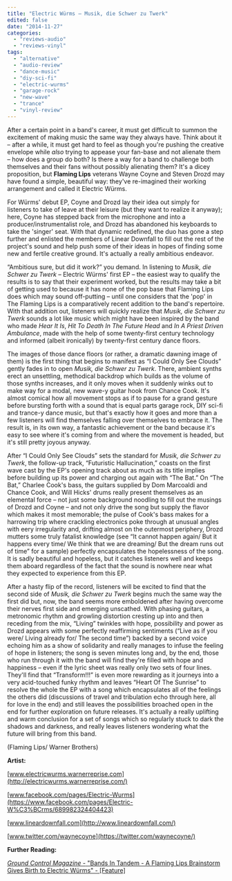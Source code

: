 ```yaml
---
title: "Electric Würms – Musik, die Schwer zu Twerk"
edited: false
date: "2014-11-27"
categories:
  - "reviews-audio"
  - "reviews-vinyl"
tags:
  - "alternative"
  - "audio-review"
  - "dance-music"
  - "diy-sci-fi"
  - "electric-wurms"
  - "garage-rock"
  - "new-wave"
  - "trance"
  - "vinyl-review"
---
```


After a certain point in a band's career, it must get difficult to summon the excitement of making music the same way they always have. Think about it – after a while, it must get hard to feel as though you're pushing the creative envelope while _also_ trying to appease your fan-base and not alienate them – how does a group do both? Is there a way for a band to challenge both themselves and their fans without possibly alienating them? It's a dicey proposition, but **Flaming Lips** veterans Wayne Coyne and Steven Drozd may have found a simple, beautiful way: they've re-imagined their working arrangement and called it Electric Würms.

For Würms' debut EP, Coyne and Drozd lay their idea out simply for listeners to take of leave at their leisure (but they want to realize it anyway); here, Coyne has stepped back from the microphone and into a producer/instrumentalist role, and Drozd has abandoned his keyboards to take the 'singer' seat. With that dynamic redefined, the duo has gone a step further and enlisted the members of Linear Downfall to fill out the rest of the project's sound and help push some of their ideas in hopes of finding some new and fertile creative ground. It's actually a really ambitious endeavor.

“Ambitious sure, but did it work?” you demand. In listening to _Musik, die Schwer zu Twerk_ – Electric Würms' first EP – the easiest way to qualify the results is to say that their experiment worked, but the results may take a bit of getting used to because it has none of the pop base that Flaming Lips does which may sound off-putting – until one considers that the 'pop' in The Flaming Lips is a comparatively recent addition to the band's repertoire. With that addition out, listeners will quickly realize that _Musik, die Schwer zu Twerk_ sounds a lot like music which might have been inspired by the band who made _Hear It Is_, _Hit To Death In The Future Head_ and _In A Priest Driven Ambulance_, made with the help of some twenty-first century technology and informed (albeit ironically) by twenty-first century dance floors.

The images of those dance floors (or rather, a dramatic dawning image of them) is the first thing that begins to manifest as “I Could Only See Clouds” gently fades in to open _Musik, die Schwer zu Twerk_. There, ambient synths erect an unsettling, methodical backdrop which builds as the volume of those synths increases, and it only moves when it suddenly winks out to make way for a modal, new wave-y guitar hook from Chance Cook. It's almost comical how all movement stops as if to pause for a grand gesture before bursting forth with a sound that is equal parts garage rock, DIY sci-fi and trance-y dance music, but that's exactly how it goes and more than a few listeners will find themselves falling over themselves to embrace it. The result is, in its own way, a fantastic achievement or the band because it's easy to see where it's coming from and where the movement is headed, but it's still pretty joyous anyway.

After “I Could Only See Clouds” sets the standard for _Musik, die Schwer zu Twerk_, the follow-up track, “Futuristic Hallucination,” coasts on the first wave cast by the EP's opening track about as much as its title implies before building up its power and charging out again with “The Bat.” On “The Bat,” Charlee Cook's bass, the guitars supplied by Dom Marcoaldi and Chance Cook, and Will Hicks' drums really present themselves as an elemental force – not just some background noodling to fill out the musings of Drozd and Coyne – and not only drive the song but supply the flavor which makes it most memorable; the pulse of Cook's bass makes for a harrowing trip where crackling electronics poke through at unusual angles with eery irregularity and, drifting almost on the outermost periphery, Drozd mutters some truly fatalist knowledge (see “It cannot happen again/ But it happens every time/ We think that we are dreaming/ But the dream runs out of time” for a sample) perfectly encapsulates the hopelessness of the song. It is sadly beautiful and hopeless, but it catches listeners well and keeps them aboard regardless of the fact that the sound is nowhere near what they expected to experience from this EP.

After a hasty flip of the record, listeners will be excited to find that the second side of _Musik, die Schwer zu Twerk_ begins much the same way the first did but, now, the band seems more emboldened after having overcome their nerves first side and emerging unscathed. With phasing guitars, a metronomic rhythm and growling distortion cresting up into and then receding from the mix, “Living” twinkles with hope, possibility and power as Drozd appears with some perfectly reaffirming sentiments (“Live as if you were/ Living already for/ The second time”) backed by a second voice echoing him as a show of solidarity and really manages to infuse the feeling of hope in listeners; the song is seven minutes long and, by the end, those who run through it with the band will find they're filled with hope and happiness – even if the lyric sheet was really only two sets of four lines. They'll find that “Transform!!!” is even more rewarding as it journeys into a very acid-touched funky rhythm and leaves “Heart Of The Sunrise” to resolve the whole the EP with a song which encapsulates all of the feelings the others did (discussions of travel and tribulation echo through here, all for love in the end) and still leaves the possibilities broached open in the end for further exploration on future releases. It's actually a really uplifting and warm conclusion for a set of songs which so regularly stuck to dark the shadows and darkness, and really leaves listeners wondering what the future will bring from this band.

(Flaming Lips/ Warner Brothers)

**Artist:**

[www.electricwurms.warnerreprise.com](http://electricwurms.warnerreprise.com/)

[www.facebook.com/pages/Electric-Wurms](https://www.facebook.com/pages/Electric-W%C3%BCrms/689982324404423)

[www.lineardownfall.com](http://www.lineardownfall.com/)

[www.twitter.com/waynecoyne](https://twitter.com/waynecoyne/)

**Further Reading:**

[_Ground Control Magazine -_ "Bands In Tandem - A Flaming Lips Brainstorm Gives Birth to Electric Würms" - \[Feature\]](http://groundcontrolmag.com/detail/1/3902/1/)
